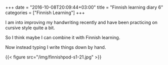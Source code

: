 +++
date = "2016-10-08T20:09:44+03:00"
title = "Finnish learning diary 6"
categories = ["Finnish Learning"]
+++

I am into improving my handwriting recently and have been practicing on cursive style quite a bit.

So I think maybe I can combine it with Finnish learning.

Now instead typing I write things down by hand.

{{< figure src="/img/finnishpod-s1-21.jpg" >}}
